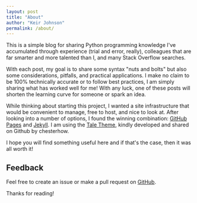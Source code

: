 ```yaml
---
layout: post
title: "About"
author: "Keir Johnson"
permalink: /about/
---
```


This is a simple blog for sharing Python programming knowledge I've accumulated through experience (trial and error, really), colleagues that are far smarter and more talented than I, and many Stack Overflow searches. 

With each post, my goal is to share some syntax "nuts and bolts" but also some considerations, pitfalls, and practical applications. I make no claim to be 100% technically accurate or to follow best practices, I am simply sharing what has worked well for me! With any luck, one of these posts will shorten the learning curve for someone or spark an idea.

While thinking about starting this project, I wanted a site infrastructure that would be convenient to manage, free to host, and nice to look at. After looking into a number of options, I found the winning combination: [GitHub Pages](https://pages.github.com/) and [Jekyll](https://jekyllrb.com/). I am using the [Tale Theme](https://github.com/chesterhow/tale), kindly developed and shared on Github by chesterhow.

I hope you will find something useful here and if that's the case, then it was all worth it! 

## Feedback
Feel free to create an issue or make a pull request on [GitHub](https://github.com/krjhnsn/krjhnsn.github.io).

Thanks for reading!
